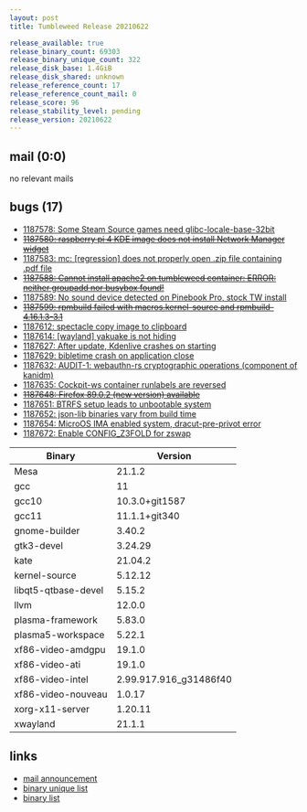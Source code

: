 ```yaml
---
layout: post
title: Tumbleweed Release 20210622

release_available: true
release_binary_count: 69303
release_binary_unique_count: 322
release_disk_base: 1.4GiB
release_disk_shared: unknown
release_reference_count: 17
release_reference_count_mail: 0
release_score: 96
release_stability_level: pending
release_version: 20210622
---
```


## mail (0:0)

no relevant mails

## bugs (17)

<!--more-->

- [1187578: Some Steam Source games need glibc-locale-base-32bit](https://bugzilla.opensuse.org/show_bug.cgi?id=1187578)
- ~~[1187580: raspberry pi 4 KDE image does not install Network Manager widget](https://bugzilla.opensuse.org/show_bug.cgi?id=1187580)~~
- [1187583: mc: \[regression\] does not properly open .zip file containing .pdf file](https://bugzilla.opensuse.org/show_bug.cgi?id=1187583)
- ~~[1187588: Cannot install apache2 on tumbleweed container: ERROR: neither groupadd nor busybox found!](https://bugzilla.opensuse.org/show_bug.cgi?id=1187588)~~
- [1187589: No sound device detected on Pinebook Pro, stock TW install](https://bugzilla.opensuse.org/show_bug.cgi?id=1187589)
- ~~[1187599: rpmbuild failed with macros.kernel-source and rpmbuild-4.16.1.3-3.1](https://bugzilla.opensuse.org/show_bug.cgi?id=1187599)~~
- [1187612: spectacle copy image to clipboard](https://bugzilla.opensuse.org/show_bug.cgi?id=1187612)
- [1187614: \[wayland\] yakuake is not hiding](https://bugzilla.opensuse.org/show_bug.cgi?id=1187614)
- [1187627: After update, Kdenlive crashes on starting](https://bugzilla.opensuse.org/show_bug.cgi?id=1187627)
- [1187629: bibletime crash on application close](https://bugzilla.opensuse.org/show_bug.cgi?id=1187629)
- [1187632: AUDIT-1: webauthn-rs cryptographic operations (component of kanidm)](https://bugzilla.opensuse.org/show_bug.cgi?id=1187632)
- [1187635: Cockpit-ws container runlabels are reversed](https://bugzilla.opensuse.org/show_bug.cgi?id=1187635)
- ~~[1187648: Firefox 89.0.2 (new version) available](https://bugzilla.opensuse.org/show_bug.cgi?id=1187648)~~
- [1187651: BTRFS setup leads to unbootable system](https://bugzilla.opensuse.org/show_bug.cgi?id=1187651)
- [1187652: json-lib binaries vary from build time](https://bugzilla.opensuse.org/show_bug.cgi?id=1187652)
- [1187654: MicroOS IMA enabled system, dracut-pre-privot error](https://bugzilla.opensuse.org/show_bug.cgi?id=1187654)
- [1187672: Enable CONFIG_Z3FOLD for zswap](https://bugzilla.opensuse.org/show_bug.cgi?id=1187672)

Binary | Version
--- | ---
Mesa | 21.1.2
gcc | 11
gcc10 | 10.3.0+git1587
gcc11 | 11.1.1+git340
gnome-builder | 3.40.2
gtk3-devel | 3.24.29
kate | 21.04.2
kernel-source | 5.12.12
libqt5-qtbase-devel | 5.15.2
llvm | 12.0.0
plasma-framework | 5.83.0
plasma5-workspace | 5.22.1
xf86-video-amdgpu | 19.1.0
xf86-video-ati | 19.1.0
xf86-video-intel | 2.99.917.916_g31486f40
xf86-video-nouveau | 1.0.17
xorg-x11-server | 1.20.11
xwayland | 21.1.1

## links

- [mail announcement](https://lists.opensuse.org/archives/list/factory@lists.opensuse.org/thread/D7VKHRQJB6NDSLMXMMJLZKVAPWFDRWEN)
- [binary unique list](http://download.opensuse.org/history/20210622/rpm.unique.list)
- [binary list](http://download.opensuse.org/history/20210622/rpm.list)
